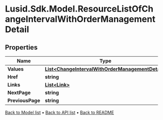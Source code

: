 # Lusid.Sdk.Model.ResourceListOfChangeIntervalWithOrderManagementDetail

## Properties

Name | Type | Description | Notes
------------ | ------------- | ------------- | -------------
**Values** | [**List&lt;ChangeIntervalWithOrderManagementDetail&gt;**](ChangeIntervalWithOrderManagementDetail.md) |  | 
**Href** | **string** |  | [optional] 
**Links** | [**List&lt;Link&gt;**](Link.md) |  | [optional] 
**NextPage** | **string** |  | [optional] 
**PreviousPage** | **string** |  | [optional] 

[Back to Model list](../README.md#documentation-for-models) &#8226; [Back to API list](../README.md#documentation-for-api-endpoints) &#8226; [Back to README](../README.md)

